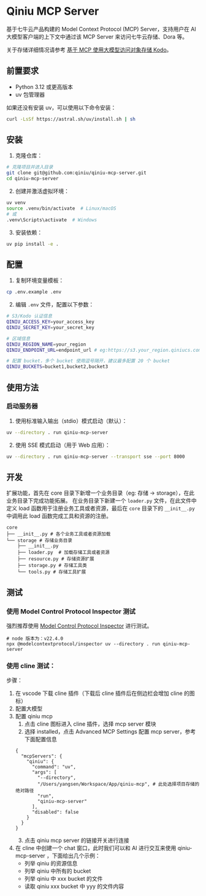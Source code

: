 # Qiniu MCP Server

基于七牛云产品构建的 Model Context Protocol (MCP) Server，支持用户在 AI 大模型客户端的上下文中通过该 MCP
Server 来访问七牛云存储、Dora 等。

关于存储详细情况请参考 [基于 MCP 使用大模型访问对象存储 Kodo](https://developer.qiniu.com/kodo/12914/mcp-aimodel-kodo)。

## 前置要求

- Python 3.12 或更高版本
- uv 包管理器

如果还没有安装 uv，可以使用以下命令安装：

```bash
curl -LsSf https://astral.sh/uv/install.sh | sh
```

## 安装

1. 克隆仓库：

```bash
# 克隆项目并进入目录
git clone git@github.com:qiniu/qiniu-mcp-server.git
cd qiniu-mcp-server
```

2. 创建并激活虚拟环境：

```bash
uv venv
source .venv/bin/activate  # Linux/macOS
# 或
.venv\Scripts\activate  # Windows
```

3. 安装依赖：

```bash
uv pip install -e .
```

## 配置

1. 复制环境变量模板：

```bash
cp .env.example .env
```

2. 编辑 `.env` 文件，配置以下参数：

```bash
# S3/Kodo 认证信息
QINIU_ACCESS_KEY=your_access_key
QINIU_SECRET_KEY=your_secret_key

# 区域信息
QINIU_REGION_NAME=your_region
QINIU_ENDPOINT_URL=endpoint_url # eg:https://s3.your_region.qiniucs.com

# 配置 bucket，多个 bucket 使用逗号隔开，建议最多配置 20 个 bucket
QINIU_BUCKETS=bucket1,bucket2,bucket3
```

## 使用方法

### 启动服务器

1. 使用标准输入输出（stdio）模式启动（默认）：

```bash
uv --directory . run qiniu-mcp-server
```

2. 使用 SSE 模式启动（用于 Web 应用）：

```bash
uv --directory . run qiniu-mcp-server --transport sse --port 8000
```

## 开发

扩展功能，首先在 core 目录下新增一个业务目录（eg: 存储 -> storage），在此业务目录下完成功能拓展。
在业务目录下新建一个 `loader.py` 文件，在此文件中定义 load 函数用于注册业务工具或者资源，最后在 `core` 目录下的 `__init__.py`
中调用此 load 函数完成工具和资源的注册。

```shell
core
├── __init__.py # 各个业务工具或者资源加载
└── storage # 存储业务目录
    ├── __init__.py
    ├── loader.py  # 加载存储工具或者资源
    ├── resource.py # 存储资源扩展
    ├── storage.py # 存储工具类
    └── tools.py # 存储工具扩展
```

## 测试

### 使用 Model Control Protocol Inspector 测试

强烈推荐使用 [Model Control Protocol Inspector](https://github.com/modelcontextprotocol/inspector) 进行测试。

```shell
# node 版本为：v22.4.0
npx @modelcontextprotocol/inspector uv --directory . run qiniu-mcp-server
```

### 使用 cline 测试：

步骤：

1. 在 vscode 下载 cline 插件（下载后 cline 插件后在侧边栏会增加 cline 的图标）
2. 配置大模型
3. 配置 qiniu mcp
    1. 点击 cline 图标进入 cline 插件，选择 mcp server 模块
    2. 选择 installed，点击 Advanced MCP Settings 配置 mcp server，参考下面配置信息
   ```
   {
     "mcpServers": {
       "qiniu": {
         "command": "uv",
         "args": [
           "--directory",
           "/Users/yangsen/Workspace/App/qiniu-mcp", # 此处选择项目存储的绝对路径
           "run",
           "qiniu-mcp-server"
         ],
         "disabled": false
       }
     }
   }
   ```
    3. 点击 qiniu mcp server 的链接开关进行连接
4. 在 cline 中创建一个 chat 窗口，此时我们可以和 AI 进行交互来使用 qiniu-mcp-server ，下面给出几个示例：
    - 列举 qiniu 的资源信息
    - 列举 qiniu 中所有的 bucket
    - 列举 qiniu 中 xxx bucket 的文件
    - 读取 qiniu xxx bucket 中 yyy 的文件内容



